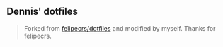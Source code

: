 ## Dennis' dotfiles

> Forked from [felipecrs/dotfiles](https://github.com/felipecrs/dotfiles) and modified by myself. Thanks for felipecrs.
